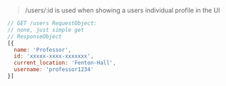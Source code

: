>/users/:id is used when showing a users individual profile in the UI

```javascript
// GET /users RequestObject:
// none, just simple get
// ResponseObject
[{
  name: 'Professor',
  id: 'xxxxx-xxxx-xxxxxxx',
  current_location: 'Fenton-Hall',
  username: 'professor1234'
}]
```
